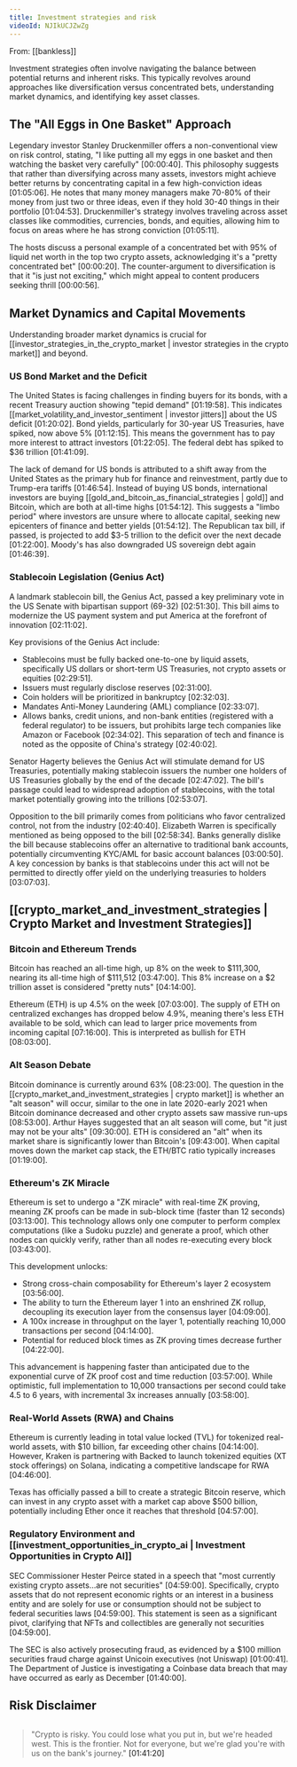 ```yaml
---
title: Investment strategies and risk
videoId: NJIkUCJZwZg
---
```


From: [[bankless]] <br/> 

Investment strategies often involve navigating the balance between potential returns and inherent risks. This typically revolves around approaches like diversification versus concentrated bets, understanding market dynamics, and identifying key asset classes.

## The "All Eggs in One Basket" Approach
Legendary investor Stanley Druckenmiller offers a non-conventional view on risk control, stating, "I like putting all my eggs in one basket and then watching the basket very carefully" <a class="yt-timestamp" data-t="00:00:40">[00:00:40]</a>. This philosophy suggests that rather than diversifying across many assets, investors might achieve better returns by concentrating capital in a few high-conviction ideas <a class="yt-timestamp" data-t="01:05:06">[01:05:06]</a>. He notes that many money managers make 70-80% of their money from just two or three ideas, even if they hold 30-40 things in their portfolio <a class="yt-timestamp" data-t="01:04:53">[01:04:53]</a>. Druckenmiller's strategy involves traveling across asset classes like commodities, currencies, bonds, and equities, allowing him to focus on areas where he has strong conviction <a class="yt-timestamp" data-t="01:05:11">[01:05:11]</a>.

The hosts discuss a personal example of a concentrated bet with 95% of liquid net worth in the top two crypto assets, acknowledging it's a "pretty concentrated bet" <a class="yt-timestamp" data-t="00:00:20">[00:00:20]</a>. The counter-argument to diversification is that it "is just not exciting," which might appeal to content producers seeking thrill <a class="yt-timestamp" data-t="00:00:56">[00:00:56]</a>.

## Market Dynamics and Capital Movements
Understanding broader market dynamics is crucial for [[investor_strategies_in_the_crypto_market | investor strategies in the crypto market]] and beyond.

### US Bond Market and the Deficit
The United States is facing challenges in finding buyers for its bonds, with a recent Treasury auction showing "tepid demand" <a class="yt-timestamp" data-t="01:19:58">[01:19:58]</a>. This indicates [[market_volatility_and_investor_sentiment | investor jitters]] about the US deficit <a class="yt-timestamp" data-t="01:20:02">[01:20:02]</a>. Bond yields, particularly for 30-year US Treasuries, have spiked, now above 5% <a class="yt-timestamp" data-t="01:12:15">[01:12:15]</a>. This means the government has to pay more interest to attract investors <a class="yt-timestamp" data-t="01:22:05">[01:22:05]</a>. The federal debt has spiked to $36 trillion <a class="yt-timestamp" data-t="01:41:09">[01:41:09]</a>.

The lack of demand for US bonds is attributed to a shift away from the United States as the primary hub for finance and reinvestment, partly due to Trump-era tariffs <a class="yt-timestamp" data-t="01:46:54">[01:46:54]</a>. Instead of buying US bonds, international investors are buying [[gold_and_bitcoin_as_financial_strategies | gold]] and Bitcoin, which are both at all-time highs <a class="yt-timestamp" data-t="01:54:12">[01:54:12]</a>. This suggests a "limbo period" where investors are unsure where to allocate capital, seeking new epicenters of finance and better yields <a class="yt-timestamp" data-t="01:54:12">[01:54:12]</a>. The Republican tax bill, if passed, is projected to add $3-5 trillion to the deficit over the next decade <a class="yt-timestamp" data-t="01:22:00">[01:22:00]</a>. Moody's has also downgraded US sovereign debt again <a class="yt-timestamp" data-t="01:46:39">[01:46:39]</a>.

### Stablecoin Legislation (Genius Act)
A landmark stablecoin bill, the Genius Act, passed a key preliminary vote in the US Senate with bipartisan support (69-32) <a class="yt-timestamp" data-t="02:51:30">[02:51:30]</a>. This bill aims to modernize the US payment system and put America at the forefront of innovation <a class="yt-timestamp" data-t="02:11:02">[02:11:02]</a>.

Key provisions of the Genius Act include:
*   Stablecoins must be fully backed one-to-one by liquid assets, specifically US dollars or short-term US Treasuries, not crypto assets or equities <a class="yt-timestamp" data-t="02:29:51">[02:29:51]</a>.
*   Issuers must regularly disclose reserves <a class="yt-timestamp" data-t="02:31:00">[02:31:00]</a>.
*   Coin holders will be prioritized in bankruptcy <a class="yt-timestamp" data-t="02:32:03">[02:32:03]</a>.
*   Mandates Anti-Money Laundering (AML) compliance <a class="yt-timestamp" data-t="02:33:07">[02:33:07]</a>.
*   Allows banks, credit unions, and non-bank entities (registered with a federal regulator) to be issuers, but prohibits large tech companies like Amazon or Facebook <a class="yt-timestamp" data-t="02:34:02">[02:34:02]</a>. This separation of tech and finance is noted as the opposite of China's strategy <a class="yt-timestamp" data-t="02:40:02">[02:40:02]</a>.

Senator Hagerty believes the Genius Act will stimulate demand for US Treasuries, potentially making stablecoin issuers the number one holders of US Treasuries globally by the end of the decade <a class="yt-timestamp" data-t="02:47:02">[02:47:02]</a>. The bill's passage could lead to widespread adoption of stablecoins, with the total market potentially growing into the trillions <a class="yt-timestamp" data-t="02:53:07">[02:53:07]</a>.

Opposition to the bill primarily comes from politicians who favor centralized control, not from the industry <a class="yt-timestamp" data-t="02:40:40">[02:40:40]</a>. Elizabeth Warren is specifically mentioned as being opposed to the bill <a class="yt-timestamp" data-t="02:58:34">[02:58:34]</a>. Banks generally dislike the bill because stablecoins offer an alternative to traditional bank accounts, potentially circumventing KYC/AML for basic account balances <a class="yt-timestamp" data-t="03:00:50">[03:00:50]</a>. A key concession by banks is that stablecoins under this act will not be permitted to directly offer yield on the underlying treasuries to holders <a class="yt-timestamp" data-t="03:07:03">[03:07:03]</a>.

## [[crypto_market_and_investment_strategies | Crypto Market and Investment Strategies]]

### Bitcoin and Ethereum Trends
Bitcoin has reached an all-time high, up 8% on the week to $111,300, nearing its all-time high of $111,512 <a class="yt-timestamp" data-t="03:47:00">[03:47:00]</a>. This 8% increase on a $2 trillion asset is considered "pretty nuts" <a class="yt-timestamp" data-t="04:14:00">[04:14:00]</a>.

Ethereum (ETH) is up 4.5% on the week <a class="yt-timestamp" data-t="07:03:00">[07:03:00]</a>. The supply of ETH on centralized exchanges has dropped below 4.9%, meaning there's less ETH available to be sold, which can lead to larger price movements from incoming capital <a class="yt-timestamp" data-t="07:16:00">[07:16:00]</a>. This is interpreted as bullish for ETH <a class="yt-timestamp" data-t="08:03:00">[08:03:00]</a>.

### Alt Season Debate
Bitcoin dominance is currently around 63% <a class="yt-timestamp" data-t="08:23:00">[08:23:00]</a>. The question in the [[crypto_market_and_investment_strategies | crypto market]] is whether an "alt season" will occur, similar to the one in late 2020-early 2021 when Bitcoin dominance decreased and other crypto assets saw massive run-ups <a class="yt-timestamp" data-t="08:53:00">[08:53:00]</a>. Arthur Hayes suggested that an alt season will come, but "it just may not be your alts" <a class="yt-timestamp" data-t="09:30:00">[09:30:00]</a>. ETH is considered an "alt" when its market share is significantly lower than Bitcoin's <a class="yt-timestamp" data-t="09:43:00">[09:43:00]</a>. When capital moves down the market cap stack, the ETH/BTC ratio typically increases <a class="yt-timestamp" data-t="11:19:00">[01:19:00]</a>.

### Ethereum's ZK Miracle
Ethereum is set to undergo a "ZK miracle" with real-time ZK proving, meaning ZK proofs can be made in sub-block time (faster than 12 seconds) <a class="yt-timestamp" data-t="03:13:00">[03:13:00]</a>. This technology allows only one computer to perform complex computations (like a Sudoku puzzle) and generate a proof, which other nodes can quickly verify, rather than all nodes re-executing every block <a class="yt-timestamp" data-t="03:43:00">[03:43:00]</a>.

This development unlocks:
*   Strong cross-chain composability for Ethereum's layer 2 ecosystem <a class="yt-timestamp" data-t="03:56:00">[03:56:00]</a>.
*   The ability to turn the Ethereum layer 1 into an enshrined ZK rollup, decoupling its execution layer from the consensus layer <a class="yt-timestamp" data-t="04:09:00">[04:09:00]</a>.
*   A 100x increase in throughput on the layer 1, potentially reaching 10,000 transactions per second <a class="yt-timestamp" data-t="04:14:00">[04:14:00]</a>.
*   Potential for reduced block times as ZK proving times decrease further <a class="yt-timestamp" data-t="04:22:00">[04:22:00]</a>.

This advancement is happening faster than anticipated due to the exponential curve of ZK proof cost and time reduction <a class="yt-timestamp" data-t="03:57:00">[03:57:00]</a>. While optimistic, full implementation to 10,000 transactions per second could take 4.5 to 6 years, with incremental 3x increases annually <a class="yt-timestamp" data-t="03:58:00">[03:58:00]</a>.

### Real-World Assets (RWA) and Chains
Ethereum is currently leading in total value locked (TVL) for tokenized real-world assets, with $10 billion, far exceeding other chains <a class="yt-timestamp" data-t="04:14:00">[04:14:00]</a>. However, Kraken is partnering with Backed to launch tokenized equities (XT stock offerings) on Solana, indicating a competitive landscape for RWA <a class="yt-timestamp" data-t="04:46:00">[04:46:00]</a>.

Texas has officially passed a bill to create a strategic Bitcoin reserve, which can invest in any crypto asset with a market cap above $500 billion, potentially including Ether once it reaches that threshold <a class="yt-timestamp" data-t="04:57:00">[04:57:00]</a>.

### Regulatory Environment and [[investment_opportunities_in_crypto_ai | Investment Opportunities in Crypto AI]]
SEC Commissioner Hester Peirce stated in a speech that "most currently existing crypto assets...are not securities" <a class="yt-timestamp" data-t="04:59:00">[04:59:00]</a>. Specifically, crypto assets that do not represent economic rights or an interest in a business entity and are solely for use or consumption should not be subject to federal securities laws <a class="yt-timestamp" data-t="04:59:00">[04:59:00]</a>. This statement is seen as a significant pivot, clarifying that NFTs and collectibles are generally not securities <a class="yt-timestamp" data-t="04:59:00">[04:59:00]</a>.

The SEC is also actively prosecuting fraud, as evidenced by a $100 million securities fraud charge against Unicoin executives (not Uniswap) <a class="yt-timestamp" data-t="01:00:41">[01:00:41]</a>. The Department of Justice is investigating a Coinbase data breach that may have occurred as early as December <a class="yt-timestamp" data-t="01:40:00">[01:40:00]</a>.

## Risk Disclaimer
![]()
> "Crypto is risky. You could lose what you put in, but we're headed west. This is the frontier. Not for everyone, but we're glad you're with us on the bank's journey." <a class="yt-timestamp" data-t="01:41:20">[01:41:20]</a>
